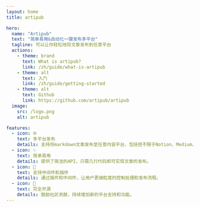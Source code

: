 ```yaml
---
layout: home
title: artipub

hero:
  name: "Artipub"
  text: "简单易用&自动化一键发布多平台"
  tagline: 可以让你轻松地将文章发布到任意平台
  actions:
    - theme: brand
      text: What is artipub?
      link: /zh/guide/what-is-artipub
    - theme: alt
      text: 入门
      link: /zh/guide/getting-started
    - theme: alt
      text: Github
      link: https://github.com/artipub/artipub
  image:
    src: /logo.png
    alt: artipub

features:
  - icon: 🌐
    text: 多平台发布
    details: 支持将markdown文章发布至任意内容平台，包括但不限于Notion、Medium、Dev.to等。
  - icon: ✨
    text: 简单易用
    details: 提供了简洁的API，只需几行代码即可实现文章的发布。
  - icon: 🔌
    text: 支持中间件和插件
    details: 通过插件和中间件，让用户更细粒度的控制处理和发布流程。
  - icon: 📖
    text: 完全开源
    details: 鼓励社区贡献，持续增加新的平台支持和功能。
---
```

